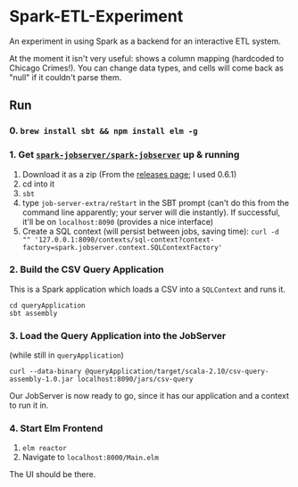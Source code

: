 # Spark-ETL-Experiment

An experiment in using Spark as a backend for an interactive ETL system.

At the moment it isn't very useful: shows a column mapping (hardcoded to Chicago Crimes!). You can change data types, and cells will come back as "null" if it couldn't parse them.

## Run

### 0. `brew install sbt && npm install elm -g`

### 1. Get [`spark-jobserver/spark-jobserver`](https://github.com/spark-jobserver/spark-jobserver) up & running

1. Download it as a zip (From the [releases page](https://github.com/spark-jobserver/spark-jobserver/releases); I used 0.6.1)
2. cd into it
3. `sbt`
4. type `job-server-extra/reStart` in the SBT prompt (can't do this from the command line apparently; your server will die instantly). If successful, it'll be on `localhost:8090` (provides a nice interface)
5. Create a SQL context (will persist between jobs, saving time): `curl -d "" '127.0.0.1:8090/contexts/sql-context?context-factory=spark.jobserver.context.SQLContextFactory'`

### 2. Build the CSV Query Application

This is a Spark application which loads a CSV into a `SQLContext` and runs it.

```
cd queryApplication
sbt assembly
```

### 3. Load the Query Application into the JobServer

(while still in `queryApplication`)

```
curl --data-binary @queryApplication/target/scala-2.10/csv-query-assembly-1.0.jar localhost:8090/jars/csv-query     
```

Our JobServer is now ready to go, since it has our application and a context to run it in.

### 4. Start Elm Frontend

1. `elm reactor`
2. Navigate to `localhost:8000/Main.elm`

The UI should be there.
